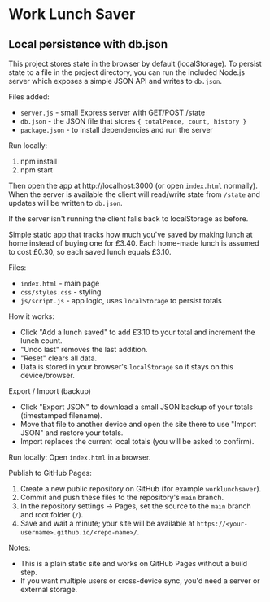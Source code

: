 # Work Lunch Saver

## Local persistence with db.json

This project stores state in the browser by default (localStorage). To persist state to a file in the project directory, you can run the included Node.js server which exposes a simple JSON API and writes to `db.json`.

Files added:
- `server.js` - small Express server with GET/POST /state
- `db.json` - the JSON file that stores `{ totalPence, count, history }`
- `package.json` - to install dependencies and run the server

Run locally:

1. npm install
2. npm start

Then open the app at http://localhost:3000 (or open `index.html` normally). When the server is available the client will read/write state from `/state` and updates will be written to `db.json`.

If the server isn't running the client falls back to localStorage as before.

Simple static app that tracks how much you've saved by making lunch at home instead of buying one for £3.40. Each home-made lunch is assumed to cost £0.30, so each saved lunch equals £3.10.

Files:
- `index.html` - main page
- `css/styles.css` - styling
- `js/script.js` - app logic, uses `localStorage` to persist totals

How it works:
- Click "Add a lunch saved" to add £3.10 to your total and increment the lunch count.
- "Undo last" removes the last addition.
- "Reset" clears all data.
- Data is stored in your browser's `localStorage` so it stays on this device/browser.

Export / Import (backup)
- Click "Export JSON" to download a small JSON backup of your totals (timestamped filename).
- Move that file to another device and open the site there to use "Import JSON" and restore your totals.
- Import replaces the current local totals (you will be asked to confirm).

Run locally:
Open `index.html` in a browser.

Publish to GitHub Pages:
1. Create a new public repository on GitHub (for example `worklunchsaver`).
2. Commit and push these files to the repository's `main` branch.
3. In the repository settings -> Pages, set the source to the `main` branch and root folder (`/`).
4. Save and wait a minute; your site will be available at `https://<your-username>.github.io/<repo-name>/`.

Notes:
- This is a plain static site and works on GitHub Pages without a build step.
- If you want multiple users or cross-device sync, you'd need a server or external storage.
